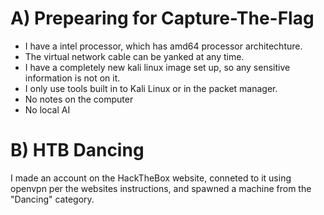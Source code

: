 # A) Prepearing for Capture-The-Flag  
- I have a intel processor, which has amd64 processor architechture.
- The virtual network cable can be yanked at any time.
- I have a completely new kali linux image set up, so any sensitive information is not on it.
- I only use tools built in to Kali Linux or in the packet manager.
- No notes on the computer
- No local AI
# B) HTB Dancing  
I made an account on the HackTheBox website, conneted to it using openvpn per the websites instructions, and spawned a machine from the "Dancing" category.  

